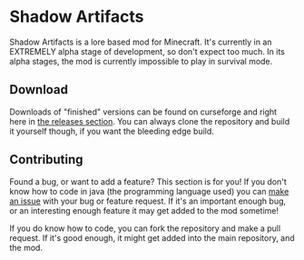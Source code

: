 # Shadow Artifacts

Shadow Artifacts is a lore based mod for Minecraft. It's currently
in an EXTREMELY alpha stage of development, so don't expect too much.
In its alpha stages, the mod is currently impossible to play in survival
mode.

## Download

Downloads of "finished" versions can be found on curseforge and right here
in [the releases section][REL]. You can always clone the repository and build it
yourself though, if you want the bleeding edge build.

## Contributing

Found a bug, or want to add a feature? This section is for you! If you don't
know how to code in java (the programming language used) you can
[make an issue][ISU] with your bug or feature request. If it's an important
enough bug, or an  interesting enough feature it may get added to the mod
sometime!

If you do know how to code, you can fork the repository and make a pull
request. If it's good enough, it might get added into the main repository, and
the mod.

[REL]: https://github.com/williamistGitHub/shadow-artifacts/releases
[ISU]: https://github.com/williamistGitHub/shadow-artifacts/issues/new/choose